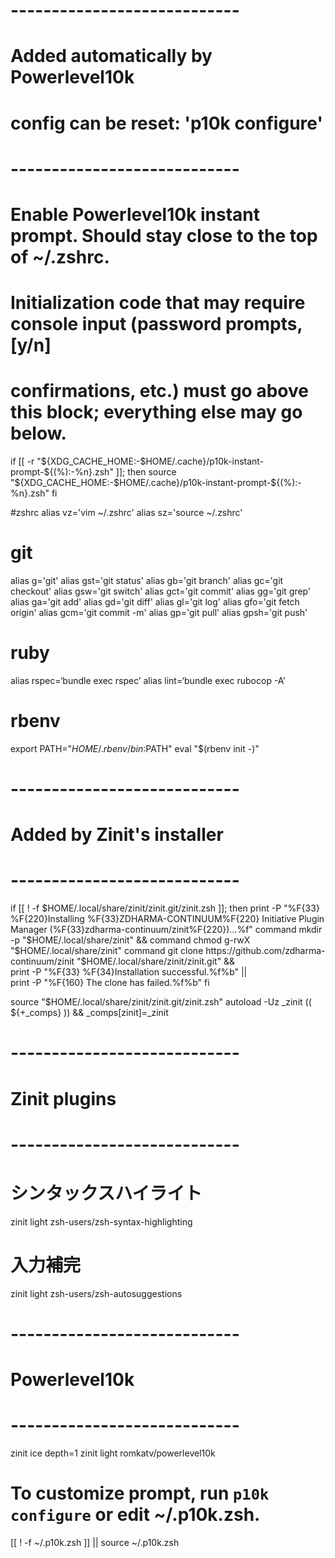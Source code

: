 # ----------------------------
# Added automatically by Powerlevel10k
# config can be reset: 'p10k configure'
# ----------------------------
# Enable Powerlevel10k instant prompt. Should stay close to the top of ~/.zshrc.
# Initialization code that may require console input (password prompts, [y/n]
# confirmations, etc.) must go above this block; everything else may go below.
if [[ -r "${XDG_CACHE_HOME:-$HOME/.cache}/p10k-instant-prompt-${(%):-%n}.zsh" ]]; then
  source "${XDG_CACHE_HOME:-$HOME/.cache}/p10k-instant-prompt-${(%):-%n}.zsh"
fi

#zshrc
alias vz='vim ~/.zshrc'
alias sz='source ~/.zshrc'

# git
alias g='git'
alias gst='git status'
alias gb='git branch'
alias gc='git checkout'
alias gsw='git switch'
alias gct='git commit'
alias gg='git grep'
alias ga='git add'
alias gd='git diff'
alias gl='git log'
alias gfo='git fetch origin'
alias gcm='git commit -m'
alias gp='git pull'
alias gpsh='git push'

# ruby
alias rspec=‘bundle exec rspec’
alias lint=‘bundle exec rubocop -A’

# rbenv
export PATH="$HOME/.rbenv/bin:$PATH"
eval "$(rbenv init -)"


# ----------------------------
# Added by Zinit's installer
# ----------------------------
if [[ ! -f $HOME/.local/share/zinit/zinit.git/zinit.zsh ]]; then
    print -P "%F{33} %F{220}Installing %F{33}ZDHARMA-CONTINUUM%F{220} Initiative Plugin Manager (%F{33}zdharma-continuum/zinit%F{220})…%f"
    command mkdir -p "$HOME/.local/share/zinit" && command chmod g-rwX "$HOME/.local/share/zinit"
    command git clone https://github.com/zdharma-continuum/zinit "$HOME/.local/share/zinit/zinit.git" && \
        print -P "%F{33} %F{34}Installation successful.%f%b" || \
        print -P "%F{160} The clone has failed.%f%b"
fi

source "$HOME/.local/share/zinit/zinit.git/zinit.zsh"
autoload -Uz _zinit
(( ${+_comps} )) && _comps[zinit]=_zinit


# ----------------------------
# Zinit plugins
# ----------------------------
# シンタックスハイライト
zinit light zsh-users/zsh-syntax-highlighting

# 入力補完
zinit light zsh-users/zsh-autosuggestions


# ----------------------------
# Powerlevel10k
# ----------------------------
zinit ice depth=1
zinit light romkatv/powerlevel10k

# To customize prompt, run `p10k configure` or edit ~/.p10k.zsh.
[[ ! -f ~/.p10k.zsh ]] || source ~/.p10k.zsh
